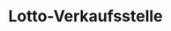 ---
title: "Lotto-Verkaufsstelle"
url: /bad-homburg-v-d-hoehe/lotto-verkaufsstelle/
shop: Lotterie
---